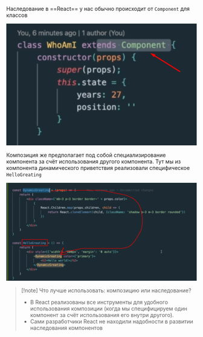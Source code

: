 
Наследование в ==React== у нас обычно происходит от `Component` для классов

![](_png/7d635b1dcc8d76ea6389abcceba165f4.png)

Композиция же предполагает под собой специализирование компонента за счёт использования другого компонента.
Тут мы из компонента динамического приветствия реализовали специфическое `HelloGreating` 

![](_png/3584be3ea2673cfc576b41f4d2460863.png)


>[!note] Что лучше использовать: композицию или наследование?
> - В React реализованы все инструменты для удобного использования композиции (когда мы специфицируем один компонент за счёт использования его внутри другого).
> - Сами разработчики React не находили надобности в развитии наследования компонентов 
